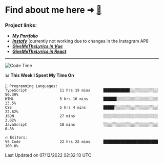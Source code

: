 # Find about me here ➜ [🧑](https://pauabella.dev)

### Project links:
- ***[My Portfolio](https://pauabella.dev)***
- ***[Instafy](https://instafy.me)*** (currently not working due to changes in the Instagram API)
- ***[GiveMeTheLyrics in Vue](https://lyrics.pauabella.dev)***
- ***[GiveMeTheLyrics in React](https://pauabella.dev/GiveMeTheLyrics)***

---
<!--START_SECTION:waka-->
![Code Time](http://img.shields.io/badge/Code%20Time-1%2C715%20hrs%2055%20mins-blue)

📊 **This Week I Spent My Time On** 

```text
💬 Programming Languages: 
TypeScript               11 hrs 19 mins      ████████████░░░░░░░░░░░░░   50.39% 
HTML                     5 hrs 16 mins       ██████░░░░░░░░░░░░░░░░░░░   23.5% 
CSS                      5 hrs 4 mins        █████░░░░░░░░░░░░░░░░░░░░   22.62% 
JSON                     27 mins             ░░░░░░░░░░░░░░░░░░░░░░░░░   2.02% 
JavaScript               10 mins             ░░░░░░░░░░░░░░░░░░░░░░░░░   0.8%

🔥 Editors: 
VS Code                  22 hrs 28 mins      █████████████████████████   100.0%

```


 Last Updated on 07/12/2022 02:32:10 UTC
<!--END_SECTION:waka-->
